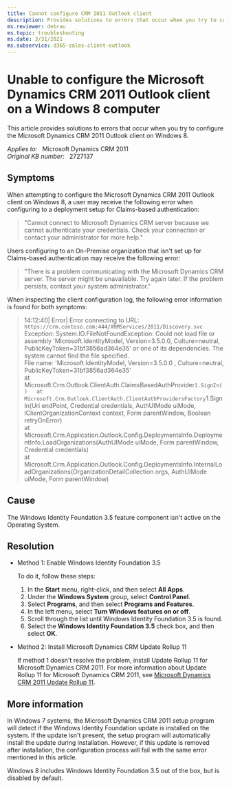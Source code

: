 ```yaml
---
title: Cannot configure CRM 2011 Outlook client
description: Provides solutions to errors that occur when you try to configure the Microsoft Dynamics CRM 2011 Outlook client on Windows 8.
ms.reviewer: debrau
ms.topic: troubleshooting
ms.date: 3/31/2021
ms.subservice: d365-sales-client-outlook
---
```

# Unable to configure the Microsoft Dynamics CRM 2011 Outlook client on a Windows 8 computer

This article provides solutions to errors that occur when you try to configure the Microsoft Dynamics CRM 2011 Outlook client on Windows 8.

_Applies to:_ &nbsp; Microsoft Dynamics CRM 2011  
_Original KB number:_ &nbsp; 2727137

## Symptoms

When attempting to configure the Microsoft Dynamics CRM 2011 Outlook client on Windows 8, a user may receive the following error when configuring to a deployment setup for Claims-based authentication:

> "Cannot connect to Microsoft Dynamics CRM server because we cannot authenticate your credentials. Check your connection or contact your administrator for more help."

Users configuring to an On-Premise organization that isn't set up for Claims-based authentication may receive the following error:

> "There is a problem communicating with the Microsoft Dynamics CRM server. The server might be unavailable. Try again later. If the problem persists, contact your system administrator."

When inspecting the client configuration log, the following error information is found for both symptoms:

> 14:12:40| Error| Error connecting to URL: `https://crm.contoso.com:444/XRMServices/2011/Discovery.svc` Exception: System.IO.FileNotFoundException: Could not load file or assembly 'Microsoft.IdentityModel, Version=3.5.0.0, Culture=neutral, PublicKeyToken=31bf3856ad364e35' or one of its dependencies. The system cannot find the file specified.  
File name: 'Microsoft.IdentityModel, Version=3.5.0.0 , Culture=neutral, PublicKeyToken=31bf3856ad364e35'  
at Microsoft.Crm.Outlook.ClientAuth.ClaimsBasedAuthProvider`1.SignIn()  
at Microsoft.Crm.Outlook.ClientAuth.ClientAuthProvidersFactory`1.SignIn(Uri endPoint, Credential credentials, AuthUIMode uiMode, IClientOrganizationContext context, Form parentWindow, Boolean retryOnError)  
at Microsoft.Crm.Application.Outlook.Config.DeploymentsInfo.DeploymentInfo.LoadOrganizations(AuthUIMode uiMode, Form parentWindow, Credential credentials)  
at Microsoft.Crm.Application.Outlook.Config.DeploymentsInfo.InternalLoadOrganizations(OrganizationDetailCollection orgs, AuthUIMode uiMode, Form parentWindow)

## Cause

The Windows Identity Foundation 3.5 feature component isn't active on the Operating System.

## Resolution

- Method 1: Enable Windows Identity Foundation 3.5

    To do it, follow these steps:

    1. In the **Start** menu, right-click, and then select **All Apps**.
    2. Under the **Windows System** group, select **Control Panel**.
    3. Select **Programs**, and then select **Programs and Features**.
    4. In the left menu, select **Turn Windows features on or off**.
    5. Scroll through the list until Windows Identity Foundation 3.5 is found.
    6. Select the **Windows Identity Foundation 3.5** check box, and then select **OK**.

- Method 2: Install Microsoft Dynamics CRM Update Rollup 11

    If method 1 doesn't resolve the problem, install Update Rollup 11 for Microsoft Dynamics CRM 2011. For more information about Update Rollup 11 for Microsoft Dynamics CRM 2011, see [Microsoft Dynamics CRM 2011 Update Rollup 11](https://support.microsoft.com/help/2739504).

## More information

In Windows 7 systems, the Microsoft Dynamics CRM 2011 setup program will detect if the Windows Identity Foundation update is installed on the system. If the update isn't present, the setup program will automatically install the update during installation. However, if this update is removed after installation, the configuration process will fail with the same error mentioned in this article.

Windows 8 includes Windows Identity Foundation 3.5 out of the box, but is disabled by default.
